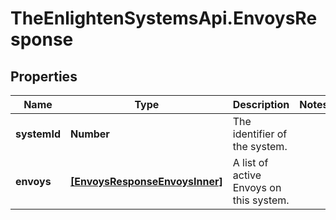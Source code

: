 # TheEnlightenSystemsApi.EnvoysResponse

## Properties

Name | Type | Description | Notes
------------ | ------------- | ------------- | -------------
**systemId** | **Number** | The identifier of the system. | 
**envoys** | [**[EnvoysResponseEnvoysInner]**](EnvoysResponseEnvoysInner.md) | A list of active Envoys on this system. | 


